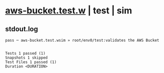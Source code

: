 # [aws-bucket.test.w](../../../../../../examples/tests/sdk_tests/bucket/aws-bucket.test.w) | test | sim

## stdout.log
```log
pass ─ aws-bucket.test.wsim » root/env0/test:validates the AWS Bucket
 
 
Tests 1 passed (1)
Snapshots 1 skipped
Test Files 1 passed (1)
Duration <DURATION>
```

